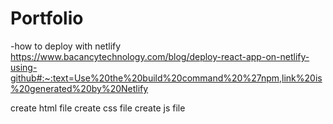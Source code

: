 # Portfolio
-how to deploy with netlify 
    https://www.bacancytechnology.com/blog/deploy-react-app-on-netlify-using-github#:~:text=Use%20the%20build%20command%20%27npm,link%20is%20generated%20by%20Netlify

create html file
create css file 
create js file 

